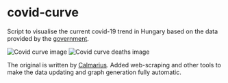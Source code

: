 # covid-curve
Script to visualise the current covid-19 trend in Hungary based on the data provided by the [government](https://koronavirus.gov.hu/hirek).

![Covid curve image](https://i.imgur.com/wREW8ES.png)
![Covid curve deaths image](https://i.imgur.com/V1dP2YP.png)

The original is written by [Calmarius](https://github.com/Calmarius). Added web-scraping and other tools to make the data updating and graph generation fully automatic.
